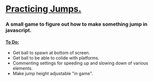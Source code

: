 <h1><ins>Practicing Jumps.</ins></h1>
<h3>A small game to figure out how to make something jump in javascript. </h3>
<h4><ins>To Do:</ins></h4>
<ul>
  <li>Get ball to spawn at bottom of screen. </li>
   <li>Get ball to be able to colide with platforms.</li>
  <li>Commenting settings for speeding up and slowing down of various elements.</li>
  <li>Make jump height adjustable "in game".</li>
</ul>
